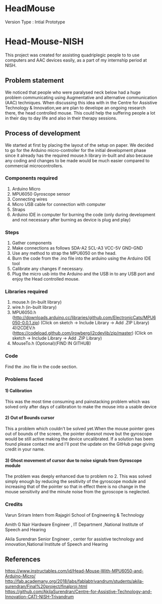 # HeadMouse
Version Type : Intial Prototype  

# Head-Mouse-NISH
This project was created for assisting quadriplegic people to to use computers and AAC devices easily, as a part of my internship period at NISH.


## Problem statement
We noticed that people who were paralysed neck below had a huge problem communicating using Augmentative and alternative communication (AAC) techniques. When discussing this idea with in  the Centre for Assistive Technology & Innovation,we are plan to develope an ongoing research there, the head controlled mouse. This could help the suffering people a lot in their day to day life and also in their therapy sessions.

## Process of development
We started at first by placing the layout of the setup on paper. We decided to go for the Arduino micro-controller for the initial development phase since it already has the required mouse.h library in-built and also because any coding and changes to be made would be much easier compared to commercial microcontrollers.
### Components required
1) Arduino Micro
2) MPU6050 Gyroscope sensor
3) Connecting wires
4) Micro USB cable for connection with computer
5) Straps
6) Arduino IDE in computer for burning the code (only during development and not necessary after burning as device is plug and play)
### Steps
1) Gather components
2) Make connections as follows
SDA-A2
SCL-A3
VCC-5V
GND-GND
3) Use any method to strap the MPU6050 on the head.
4) Burn the code from the .ino file into the arduino using the Arduino IDE tool
5) Calibrate any changes if necessary.
6) Plug the micro usb into the Arduino and the USB in to any USB port and enjoy the Head controlled mouse.
### Libraries required
1) mouse.h (in-built library)
2) wire.h (in-built library)
3) MPU6050.h (http://downloads.arduino.cc/libraries/github.com/ElectronicCats/MPU6050-0.0.1.zip) (Click on sketch -> Include Library -> Add .ZIP Library)
4)I2CDEV.h (https://codeload.github.com/jrowberg/i2cdevlib/zip/master) (Click on sketch -> Include Library -> Add .ZIP Library)
5) MouseTo.h (Optional)(FIND IN GITHUB)
### Code
Find the .ino file in the code section.
### Problems faced
#### 1) Calibration
This was the most time consuming and painstacking problem which was solved only after days of calibration to make the mouse into a usable device
#### 2) Out of Bounds cursor
This a problem which couldn't be solved yet.When the mouse pointer goes out of bounds of the screen, the pointer doesnot move but the gyroscope would be still active making the device uncalibrated. If a solution has been found please contact me and I'll post the update on the GitHub page giving credit in your name.
#### 3) Ghost movement of cursor due to noise signals from Gyroscope module
The problem was deeply enhanced due to problem no 2. This was solved simply enough by reducing the sesitivity of the gyroscope module and increasing that of the pointer so that in effect there is no change in the mouse sensitivity and the minute noise from the gyroscope is neglected.
### Credits
   Varun Sriram Intern from  Rajagiri School of Engineering & Technology

   Amith G Nair  Hardware Engineer , IT Department ,National Institute of Speech and Hearing

   Akila Surendran Senior Engineer , center for assistive technology and innovation,National Institute of Speech and Hearing

## References
https://www.instructables.com/id/Head-Mouse-With-MPU6050-and-Arduino-Micro/
http://fab.academany.org/2018/labs/fablabtrivandrum/students/akila-surendran/Final%20project/finalproj.html
https://github.com/AkilaSurendran/Centre-for-Assistive-Technology-and-Innovation-CATI-NISH-Trivandrum
